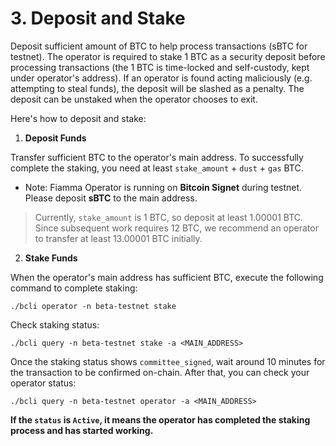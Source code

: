 # 3. Deposit and Stake

Deposit sufficient amount of BTC to help process transactions (sBTC for testnet). The operator is required to stake 1 BTC as a security deposit before processing transactions (the 1 BTC is time-locked and self-custody, kept under operator's address). If an operator is found acting maliciously (e.g. attempting to steal funds), the deposit will be slashed as a penalty. The deposit can be unstaked when the operator chooses to exit.&#x20;

Here's how to deposit and stake:

1. **Deposit Funds**

Transfer sufficient BTC to the operator's main address. To successfully complete the staking, you need at least `stake_amount` + `dust` + `gas` BTC.

* Note: Fiamma Operator is running on **Bitcoin Signet** during testnet. Please deposit **sBTC** to the main address.

> Currently, `stake_amount` is 1 BTC, so deposit at least 1.00001 BTC. Since subsequent work requires 12 BTC, we recommend an operator to transfer at least 13.00001 BTC initially.

2. **Stake Funds**

When the operator's main address has sufficient BTC, execute the following command to complete staking:

```
./bcli operator -n beta-testnet stake
```

Check staking status:

```
./bcli query -n beta-testnet stake -a <MAIN_ADDRESS>
```

Once the staking status shows `committee_signed`, wait around 10 minutes for the transaction to be confirmed on-chain. After that, you can check your operator status:

```
./bcli query -n beta-testnet operator -a <MAIN_ADDRESS>
```

**If the `status` is `Active`, it means the operator has completed the staking process and has started working.**
